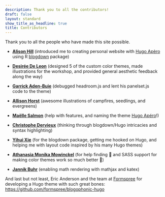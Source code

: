 ```yaml
---
description: Thank you to all the contributors!
draft: false
layout: standard
show_title_as_headline: true
title: Contributors
---
```


Thank you to all the people who have made this site possible.

-   [**Alison Hill**](https://www.apreshill.com) (introduced me to creating personal website with [Hugo Apèro](https://hugo-apero-docs.netlify.app) using R [blogdown](https://bookdown.org/yihui/blogdown/) package)

-   [**Desirée De Leon**](http://desiree.rbind.io/) (designed 5 of the custom color themes, made illustrations for the workshop, and provided general aesthetic feedback along the way)

-   [**Garrick Aden-Buie**](https://www.garrickadenbuie.com/) (debugged headroom.js and lent his panelset.js code to the theme)

-   [**Allison Horst**](https://www.allisonhorst.com/) (awesome illustrations of campfires, seedlings, and evergreens)

-   [**Maëlle Salmon**](https://masalmon.eu/) (help with features, and naming the theme [Hugo Apéro](https://hugo-apero.netlify.app/)!)

-   [**Christophe Dervieux**](http://cderv.rbind.io/) (thinking through blogdown/Hugo intricacies and syntax highlighting)

-   [**Yihui Xie**](https://yihui.org/) (for the blogdown package, getting me hooked on Hugo, and helping me with layout code inspired by his many Hugo themes)

-   [**Athanasia Monika Mowinckel**](https://drmowinckels.io/) (for help finding :bug: and SASS support for making color themes work so much better :art:)

-   [**Jannik Buhr**](https://jmbuhr.de) (enabling math rendering with mathjax and katex)

And last but not least, Eric Anderson and the team at [Formspree](https://formspree.io/) for developing a Hugo theme with such great bones: <https://github.com/formspree/blogophonic-hugo>
